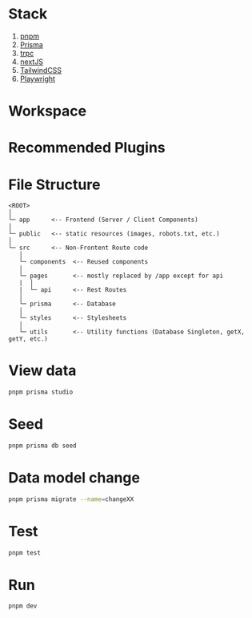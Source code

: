 # Stack

1. [pnpm](https://pnpm.io/)
2. [Prisma](https://www.prisma.io/)
3. [trpc](https://trpc.io/)
4. [nextJS](https://nextjs.org/)
5. [TailwindCSS](https://tailwindcss.com/)
6. [Playwright](https://playwright.dev/)

# Workspace

# Recommended Plugins

# File Structure

```
<ROOT>
│
└─ app      <-- Frontend (Server / Client Components)
│
└─ public   <-- static resources (images, robots.txt, etc.)
│
└─ src      <-- Non-Frontent Route code
   │
   └─ components  <-- Reused components
   │
   └─ pages       <-- mostly replaced by /app except for api
   |  │
   |  └─ api      <-- Rest Routes
   │
   └─ prisma      <-- Database
   │
   └─ styles      <-- Stylesheets
   │
   └─ utils       <-- Utility functions (Database Singleton, getX, getY, etc.)
```


# View data

```bash
pnpm prisma studio
```

# Seed
```bash
pnpm prisma db seed
```

# Data model change

```bash
pnpm prisma migrate --name=changeXX
```

# Test
```bash
pnpm test
```

# Run
```bash
pnpm dev
```